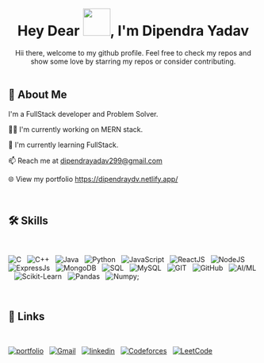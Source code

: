 <h1 align="center">Hey Dear <img src="https://iconscout.com/lottie-animation/hello-7180617" height="55px" width="55px">, I'm Dipendra Yadav</h1>

<div align='center'>
Hii there, welcome to my github profile. Feel free to check my repos and show some love by starring my repos or consider contributing.
</div>

<br/>

## 🚀 About Me

I'm a FullStack developer and Problem Solver.

👩‍💻 I'm currently working on MERN stack.

🧠 I'm currently learning FullStack.

📫 Reach me at dipendrayadav299@gmail.com

🌐 View my portfolio https://dipendraydv.netlify.app/

<br />

## 🛠 Skills

<br/>

![C](https://icons8.com/icon/IYb45WnDwxjn/c)&nbsp;&nbsp;
![C++](https://img.shields.io/badge/c++-%2300599C.svg?style=for-the-badge&logo=c%2B%2B&logoColor=white)&nbsp;&nbsp;
![Java](https://img.shields.io/badge/java-%23ED8B00.svg?style=for-the-badge&logo=java&logoColor=white)&nbsp;&nbsp;
![Python](https://img.shields.io/badge/python-3670A0?style=for-the-badge&logo=python&logoColor=ffdd54)&nbsp;&nbsp;
![JavaScript](https://img.shields.io/badge/logo-javascript-blue?logo=javascript&logoColor=f5f5f5)&nbsp;&nbsp;
![ReactJS](https://img.shields.io/badge/react-%2320232a.svg?style=for-the-badge&logo=react&logoColor=%2361DAFB)&nbsp;&nbsp;
![NodeJS](https://icons8.com/icon/54087/nodejs)&nbsp;&nbsp;
![ExpressJs](https://icons8.com/icon/kg46nzoJrmTR/express-js)&nbsp;&nbsp;
![MongoDB](https://icons8.com/icon/74402/mongodb)&nbsp;&nbsp;
![SQL](https://icons8.com/icon/3767/sql)&nbsp;&nbsp;
![MySQL](https://icons8.com/icon/19672/mysql)&nbsp;&nbsp;
![GIT](https://icons8.com/icon/20906/git)&nbsp;&nbsp;
![GitHub](https://icons8.com/icon/12599/github)&nbsp;&nbsp;
![AI/ML](https://icons8.com/icon/61864/artificial-intelligence)&nbsp;&nbsp;
![Scikit-Learn](https://icons8.com/icon/jgzNZgMUrRU9/algorithm)&nbsp;&nbsp;
![Pandas](https://icons8.com/icon/xSkewUSqtErH/pandas)&nbsp;&nbsp;
![Numpy](https://icons8.com/icon/aR9CXyMagKIS/numpy);


<br />

## 🔗 Links

<br/>

[![portfolio](https://img.shields.io/badge/my_portfolio-000?style=for-the-badge&logo=ko-fi&logoColor=white)](https://dipendraydv.netlify.app/)&nbsp;&nbsp;
[![Gmail](https://img.shields.io/badge/Gmail-D14836?style=for-the-badge&logo=gmail&logoColor=white)](mailto:dipendrayadav299@gmail.com)&nbsp;&nbsp;
[![linkedin](https://img.shields.io/badge/linkedin-0A66C2?style=for-the-badge&logo=linkedin&logoColor=white)](www.linkedin.com/in/dipendra-kumar-yadav-37b663216)&nbsp;&nbsp;
[![Codeforces](https://img.shields.io/badge/Codeforces-445f9d?style=for-the-badge&logo=Codeforces&logoColor=white)](https://codeforces.com/profile/dipendra_123)&nbsp;&nbsp;
[![LeetCode](https://img.shields.io/badge/LeetCode-000000?style=for-the-badge&logo=LeetCode&logoColor=#d16c06)](https://leetcode.com/dipendra1234/)
